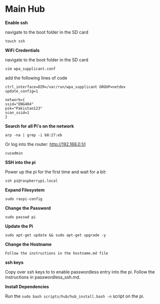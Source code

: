 # Main Hub

**Enable ssh**

navigate to the boot folder in the SD card

    touch ssh

**WiFi Credentials**

navigate to the boot folder in the SD card

    vim wpa_supplicant.conf

add the following lines of code

```
ctrl_interface=DIR=/var/run/wpa_supplicant GROUP=netdev
update_config=1

network={
ssid="ENG404"
psk="Pakistan123"
scan_ssid=1
}
```

**Search for all Pi's on the network**

    arp -na | grep -i b8:27:eb

Or log into the router: http://192.168.0.1/l

    cusadmin


**SSH into the pi**

Power up the pi for the first time and wait for a bit:

    ssh pi@raspberrypi.local

**Expand Filesystem**

    sudo raspi-config

**Change the Password**

    sudo passwd pi

**Update the Pi**

    sudo apt-get update && sudo apt-get upgrade -y

**Change the Hostname**

    Follow the instructions in the hostname.md file

**ssh keys**

Copy over ssh keys to to enable passwordless entry into the pi. Follow the instructions in passwordless_ssh.md.

**Install Dependencies**

Run the ```sudo bash scripts/hub/hub_install.bash -n``` script on the pi.